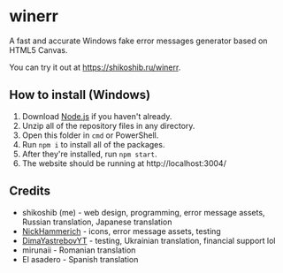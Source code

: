 # winerr
A fast and accurate Windows fake error messages generator based on HTML5 Canvas.

You can try it out at https://shikoshib.ru/winerr.

## How to install (Windows)
1. Download [Node.js](https://nodejs.org/en/download) if you haven't already.
2. Unzip all of the repository files in any directory.
3. Open this folder in `cmd` or PowerShell.
4. Run `npm i` to install all of the packages.
5. After they're installed, run `npm start`.
6. The website should be running at http://localhost:3004/


## Credits

* shikoshib (me) - web design, programming, error message assets, Russian translation, Japanese translation
* [NickHammerich](https://github.com/nickhammerich) - icons, error message assets, testing
* [DimaYastrebovYT](https://github.com/dimayastrebovyt) - testing, Ukrainian translation, financial support lol
* mirunaii - Romanian translation
* El asadero - Spanish translation
